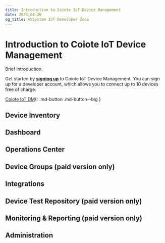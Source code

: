 ```yaml
---
title: Introduction to Coiote IoT Device Management
date: 2023-04-20
og_title: AVSystem IoT Developer Zone
---
```


# Introduction to Coiote IoT Device Management 

Brief introduction.

Get started by <a href="https://eu.iot.avsystem.cloud/" target="_blank">**signing up**</a> to Coiote IoT Device Management. You can sign up for a developer account, which allows you to connect up to 10 devices free of charge.

[Coiote IoT DM](https://eu.iot.avsystem.cloud/){: .md-button .md-button--big }



## Device Inventory

## Dashboard

## Operations Center 

## Device Groups (paid version only)

## Integrations

## Device Test Repository (paid version only)

## Monitoring & Reporting (paid version only)

## Administration

